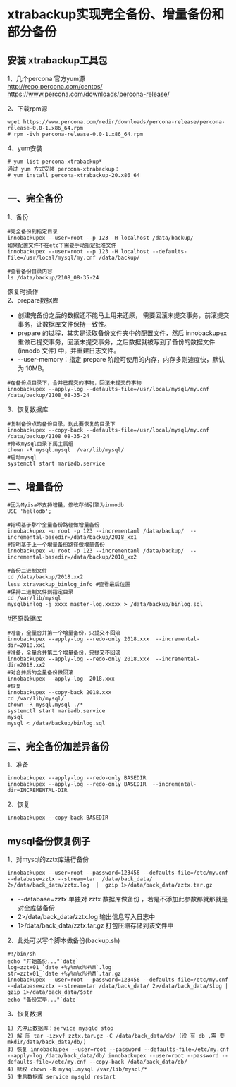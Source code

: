 xtrabackup实现完全备份、增量备份和部分备份
=====================================
安装 xtrabackup工具包
---
1、几个percona 官方yum源  
http://repo.percona.com/centos/  
https://www.percona.com/downloads/percona-release/  

2、下载rpm源
```
wget https://www.percona.com/redir/downloads/percona-release/percona-release-0.0-1.x86_64.rpm
# rpm -ivh percona-release-0.0-1.x86_64.rpm
```

4、yum安装
```
# yum list percona-xtrabackup*
通过 yum 方式安装 percona-xtrabackup：
# yum install percona-xtrabackup-20.x86_64
```

一、完全备份
-----------
1、备份
```
#完全备份到指定目录
innobackupex --user=root --p 123 -H localhost /data/backup/
如果配置文件不在etc下需要手动指定批准文件
innobackupex --user=root --p 123 -H localhost --defaults-file=/usr/local/mysql/my.cnf /data/backup/

#查看备份目录内容 
ls /data/backup/2108_08-35-24
```

恢复时操作  
2、prepare数据库
-  创建完备份之后的数据还不能马上用来还原， 需要回滚未提交事务，前滚提交事务，让数据库文件保持一致性。
- prepare  的过程，其实是读取备份文件夹中的配置文件，然后 innobackupex  重做已提交事务，回滚未提交事务，之后数据就被写到了备份的数据文件(innodb  文件) 中，并重建日志文件。
- --user-memory：指定 prepare 阶段可使用的内存，内存多则速度快，默认为 10MB。
```
#在备份点目录下，合并已提交的事物，回滚未提交的事物
innobackupex --apply-log --defaults-file=/usr/local/mysql/my.cnf /data/backup/2108_08-35-24
```

3、恢复数据库
```
#复制备份点的备份目录，到此要恢复的目录下
innobackupex --copy-back --defaults-file=/usr/local/mysql/my.cnf /data/backup/2108_08-35-24
#修改mysql目录下属主属组
chown -R mysql.mysql  /var/lib/mysql/
#启动mysql
systemctl start mariadb.service
```  



二、增量备份  
----------
```
#因为Myisa不支持增量，修改存储引擎为innodb
USE 'hellodb';

#指明基于那个全量备份路径做增量备份
innobackupex -u root -p 123 --incrementanl /data/backup/  --incremental-basedir=/data/backup/2018_xx1
#指明基于上一个增量备份路径做增量备份
innobackupex -u root -p 123 --incrementanl /data/backup/  --incremental-basedir=/data/backup/2018_xx2

#备份二进制文件
cd /data/backup/2018.xx2
less xtravackup_binlog_info #查看最后位置
#保持二进制文件到指定目录
cd /var/lib/mysql
mysqlbinlog -j xxxx master-log.xxxxx > /data/backup/binlog.sql
```

#还原数据库
```
#准备，全量合并第一个增量备份，只提交不回滚
innobackupex --apply-log --redo-only 2018.xxx  --incremental-dir=2018.xx1
#准备，全量合并第二个增量备份，只提交不回滚
innobackupex --apply-log --redo-only 2018.xxx  --incremental-dir=2018.xx2
#对合并后的全量备份做回滚
innobackupex --apply-log  2018.xxx
#恢复
innobackupex --copy-back 2018.xxx
cd /var/lib/mysql/
chown -R mysql.mysql ./*
systemctl start mariadb.service
mysql
mysql < /data/backup/binlog.sql
```  

三、完全备份加差异备份
-------------------

1、准备
```
innobackupex --apply-log --redo-only BASEDIR
innobackupex --apply-log --redo-only BASEDIR  --incremental-dir=INCREMENTAL-DIR
```

2、恢复
```
innobackupex --copy-back BASEDIR
```  

mysql备份恢复例子
---
1、对mysql的zztx库进行备份
```
innobackupex --user=root --password=123456 --defaults-file=/etc/my.cnf --database=zztx --stream=tar  /data/back_data/  2>/data/back_data/zztx.log  |  gzip 1>/data/back_data/zztx.tar.gz
```
- --database=zztx 单独对 zztx 数据库做备份 ，若是不添加此参数那就那就是对全库做备份
- 2>/data/back_data/zztx.log 输出信息写入日志中
- 1>/data/back_data/zztx.tar.gz 打包压缩存储到该文件中

2、此处可以写个脚本做备份(backup.sh)
```
#!/bin/sh
echo "开始备份..."`date`
log=zztx01_`date +%y%m%d%H%M`.log
str=zztx01_`date +%y%m%d%H%M`.tar.gz
innobackupex --user=root --password=123456 --defaults-file=/etc/my.cnf --database=zztx --stream=tar /data/back_data/ 2>/data/back_data/$log | gzip 1>/data/back_data/$str
echo "备份完毕..."`date`
```

3、恢复数据
```
1) 先停止数据库：service mysqld stop
2) 解 压 tar -izxvf zztx.tar.gz -C /data/back_data/db/ (没 有 db ,需 要 mkdir/data/back_data/db/)
3) 恢复 innobackupex --user=root --password --defaults-file=/etc/my.cnf --apply-log /data/back_data/db/ innobackupex --user=root --password --defaults-file=/etc/my.cnf --copy-back /data/back_data/db/
4) 赋权 chown -R mysql.mysql /var/lib/mysql/*
5) 重启数据库 service mysqld restart
```
